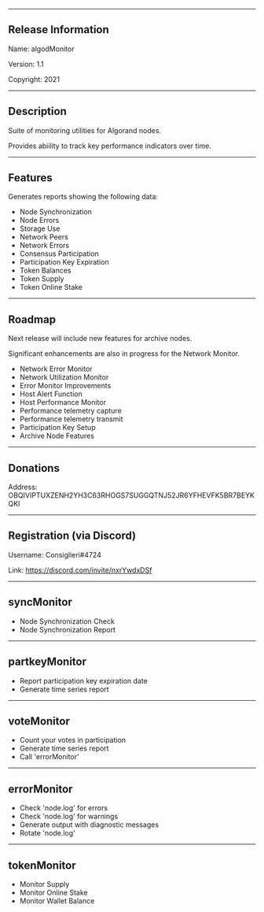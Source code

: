 -------------------------------------------------------------------------
Release Information
-------------------------------------------------------------------------
Name: algodMonitor

Version: 1.1

Copyright: 2021


-------------------------------------------------------------------------
Description
-------------------------------------------------------------------------

Suite of monitoring utilities for Algorand nodes.

Provides abiility to track key performance indicators over time.


-------------------------------------------------------------------------
Features
-------------------------------------------------------------------------

Generates reports showing the following data:
 - Node Synchronization
 - Node Errors
 - Storage Use
 - Network Peers
 - Network Errors
 - Consensus Participation
 - Participation Key Expiration
 - Token Balances
 - Token Supply
 - Token Online Stake


-------------------------------------------------------------------------
Roadmap
-------------------------------------------------------------------------

Next release will include new features for archive nodes.

Significant enhancements are also in progress for the Network Monitor.

 - Network Error Monitor
 - Network Utilization Monitor
 - Error Monitor Improvements
 - Host Alert Function
 - Host Performance Monitor
 - Performance telemetry capture
 - Performance telemetry transmit
 - Participation Key Setup
 - Archive Node Features

 
-------------------------------------------------------------------------
Donations
-------------------------------------------------------------------------

Address: OBQIVIPTUXZENH2YH3C63RHOGS7SUGGQTNJ52JR6YFHEVFK5BR7BEYKQKI


-------------------------------------------------------------------------
Registration (via Discord)
-------------------------------------------------------------------------

Username: Consiglieri#4724

Link: https://discord.com/invite/nxrYwdxDSf


-------------------------------------------------------------------------
syncMonitor
-------------------------------------------------------------------------
- Node Synchronization Check
- Node Synchronization Report


-------------------------------------------------------------------------
partkeyMonitor
-------------------------------------------------------------------------
- Report participation key expiration date 
- Generate time series report


-------------------------------------------------------------------------
voteMonitor
-------------------------------------------------------------------------
- Count your votes in participation
- Generate time series report
- Call 'errorMonitor'


-------------------------------------------------------------------------
errorMonitor
-------------------------------------------------------------------------
- Check 'node.log' for errors
- Check 'node.log' for warnings
- Generate output with diagnostic messages
- Rotate 'node.log'


-------------------------------------------------------------------------
tokenMonitor
-------------------------------------------------------------------------
- Monitor Supply
- Monitor Online Stake
- Monitor Wallet Balance
